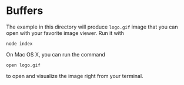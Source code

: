 
# Buffers

The example in this directory will produce `logo.gif` image that you
can open with your favorite image viewer. Run it with

    node index

On Mac OS X, you can run the command

    open logo.gif

to open and visualize the image right from your terminal.
